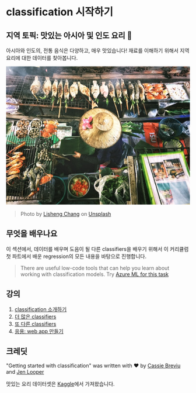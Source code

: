 # classification 시작하기

## 지역 토픽: 맛있는 아시아 및 인도 요리 🍜

아시아와 인도의, 전통 음식은 다양하고, 매우 맛있습니다! 재료를 이해하기 위해서 지역 요리에 대한 데이터를 찾아봅니다.

![Thai food seller](../images/thai-food.jpg)
> Photo by <a href="https://unsplash.com/@changlisheng?utm_source=unsplash&utm_medium=referral&utm_content=creditCopyText">Lisheng Chang</a> on <a href="https://unsplash.com/s/photos/asian-food?utm_source=unsplash&utm_medium=referral&utm_content=creditCopyText">Unsplash</a>
  
## 무엇을 배우나요

이 섹션에서, 데이터를 배우며 도음이 될 다른 classifiers을 배우기 위해서 이 커리큘럼 첫 파트에서 배운 regression의 모든 내용을 바탕으로 진행합니다.

> There are useful low-code tools that can help you learn about working with classification models. Try [Azure ML for this task](https://docs.microsoft.com/learn/modules/create-classification-model-azure-machine-learning-designer/?WT.mc_id=academic-15963-cxa)

## 강의

1. [classification 소개하기](../1-Introduction/translations/README.ko.md)
2. [더 많은 classifiers](../2-Classifiers-1/translations/README.ko.md)
3. [또 다른 classifiers](../3-Classifiers-2/translations/README.ko.md)
4. [응용: web app 만들기](../4-Applied/translations/README.ko.md)

## 크레딧

"Getting started with classification" was written with ♥️ by [Cassie Breviu](https://www.twitter.com/cassieview) and [Jen Looper](https://www.twitter.com/jenlooper)

맛있는 요리 데이터셋은 [Kaggle](https://www.kaggle.com/hoandan/asian-and-indian-cuisines)에서 가져왔습니다.